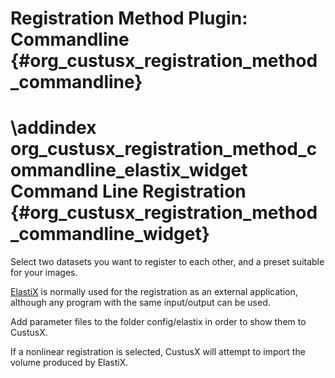 Registration Method Plugin: Commandline {#org_custusx_registration_method_commandline}
===================

\addindex org_custusx_registration_method_commandline_elastix_widget
Command Line Registration {#org_custusx_registration_method_commandline_widget}
========================

Select two datasets you want to register to each other, and a preset suitable for your images.

[ElastiX](http://elastix.isi.uu.nl/) is normally used for the registration as an external application, although any program with the same input/output can be used.

Add parameter files to the folder config/elastix in order to show them to CustusX.

If a nonlinear registration is selected, CustusX will attempt to import the volume produced by ElastiX.

